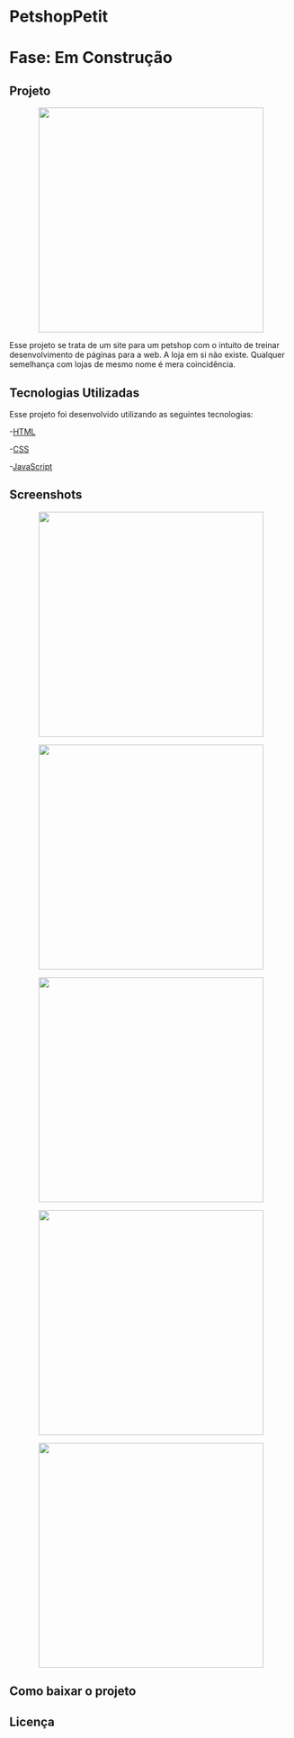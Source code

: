 # PetshopPetit
# Fase: Em Construção 
## Projeto

<p align="center"> <image title="" aria-hidden="true" src="PetshopPetit/.github/Animação.gif" width="400px"/></p>

Esse projeto se trata de um site para um petshop com o intuito de treinar desenvolvimento de páginas para a web.
A loja em si não existe. Qualquer semelhança com lojas de mesmo nome é mera coincidência.

## Tecnologias Utilizadas

Esse projeto foi desenvolvido utilizando as seguintes tecnologias:

-[HTML](http://www.w3.org/html)

-[CSS](http://www.w3.org/css)

-[JavaScript](http://developer.mozilla.org)

## Screenshots 

<p align="center"> <image title="" aria-hidden="true" src="PetshopPetit/.github/landing_page.png" width="400px"/></p>
<p align="center"> <image title="" aria-hidden="true" src="PetshopPetit/.github/responsividade.gif" width="400px"/></p>
<p align="center"> <image title="" aria-hidden="true" src="PetshopPetit/.github/mobile.gif" width="400px"/></p>
<p align="center"> <image title="" aria-hidden="true" src="PetshopPetit/.github/responsividade2.gif" width="400px"/></p>
<p align="center"> <image title="" aria-hidden="true" src="PetshopPetit/.github/responsividade_menu.gif" width="400px"/></p>

## Como baixar o projeto
## Licença 
